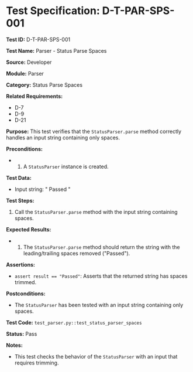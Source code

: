 # Test Specification: D-T-PAR-SPS-001

**Test ID:** D-T-PAR-SPS-001

**Test Name:** Parser - Status Parse Spaces

**Source:** Developer

**Module:** Parser

**Category:** Status Parse Spaces

**Related Requirements:**

*   D-7
*   D-9
*   D-21

**Purpose:**
This test verifies that the `StatusParser.parse` method correctly handles an input string containing only spaces.

**Preconditions:**

*   1) A `StatusParser` instance is created.

**Test Data:**

*   Input string: "  Passed  "

**Test Steps:**

1.  Call the `StatusParser.parse` method with the input string containing spaces.

**Expected Results:**

*   1) The `StatusParser.parse` method should return the string with the leading/trailing spaces removed ("Passed").

**Assertions:**

*   `assert result == "Passed"`: Asserts that the returned string has spaces trimmed.

**Postconditions:**

*   The `StatusParser` has been tested with an input string containing only spaces.

**Test Code:** `test_parser.py::test_status_parser_spaces`

**Status:** Pass

**Notes:**

*   This test checks the behavior of the `StatusParser` with an input that requires trimming.

